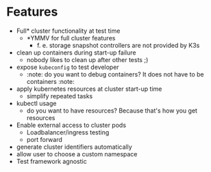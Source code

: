 # Features

- Full* cluster functionality at test time
  - *YMMV for full cluster features
    - f. e. storage snapshot controllers are not provided by K3s
- clean up containers during start-up failure
  - nobody likes to clean up after other tests ;)
- expose `kubeconfig` to test developer
  - :note: do you want to debug containers? It does not have to be containers :note:
- apply kubernetes resources at cluster start-up time
  - simplify repeated tasks
- kubectl usage
  - do you want to have resources? Because that's how you get resources
- Enable external access to cluster pods
  - Loadbalancer/ingress testing
  - port forward
- generate cluster identifiers automatically
- allow user to choose a custom namespace
- Test framework agnostic